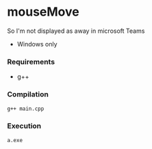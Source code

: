# mouseMove
So I'm not displayed as away in microsoft Teams
* Windows only

### Requirements

* g++

### Compilation

```bash
g++ main.cpp
```

### Execution

```bash
a.exe
```
